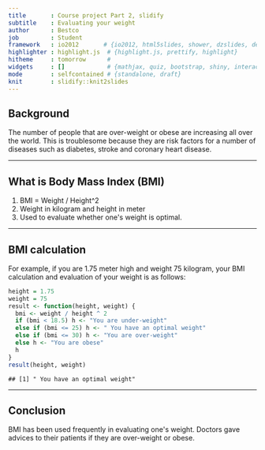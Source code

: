 ```yaml
---
title       : Course project Part 2, slidify
subtitle    : Evaluating your weight
author      : Bestco
job         : Student
framework   : io2012       # {io2012, html5slides, shower, dzslides, deck.js, dzslides, landslide, slidy ...}
highlighter : highlight.js  # {highlight.js, prettify, highlight}
hitheme     : tomorrow      # 
widgets     : []            # {mathjax, quiz, bootstrap, shiny, interactive}
mode        : selfcontained # {standalone, draft}
knit        : slidify::knit2slides
---
```


## Background
The number of people that are over-weight or obese are increasing all over the world. This is troublesome because they are risk factors for a number of diseases such as diabetes, stroke and coronary heart disease.

---
## What is Body Mass Index (BMI)

1. BMI = Weight / Height^2
2. Weight in kilogram and height in meter
3. Used to evaluate whether one's weight is optimal.

---
## BMI calculation
For example, if you are 1.75 meter high and weight 75 kilogram, your BMI calculation and evaluation of your weight is as follows:

```r
height = 1.75
weight = 75
result <- function(height, weight) {
  bmi <- weight / height ^ 2
  if (bmi < 18.5) h <- "You are under-weight"
  else if (bmi <= 25) h <- " You have an optimal weight"
  else if (bmi <= 30) h <- "You are over-weight"
  else h <- "You are obese"
  h
}
result(height, weight)
```

```
## [1] " You have an optimal weight"
```

---
## Conclusion
BMI has been used frequently in evaluating one's weight. Doctors gave advices to their patients if they are over-weight or obese.
